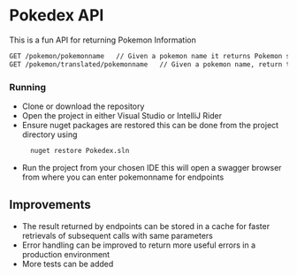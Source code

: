 # Pokedex API

This is a fun API for returning Pokemon Information

```sh
GET /pokemon/pokemonname   // Given a pokemon name it returns Pokemon standard description and additional information
GET /pokemon/translated/pokemonname   // Given a pokemon name, return translated pokemon description and other basic information
```

### Running
* Clone or download the repository
* Open the project in either Visual Studio or IntelliJ Rider 
* Ensure nuget packages are restored this can be done from the project directory using
   ```sh
	 nuget restore Pokedex.sln
	 ```
* Run the project from your chosen IDE this will open a swagger browser from where you can
enter pokemonname for endpoints

## Improvements
- The result returned by endpoints can be stored in a cache for faster retrievals of subsequent calls with same parameters
- Error handling can be improved to return more useful errors in a production environment
- More tests can be added 

